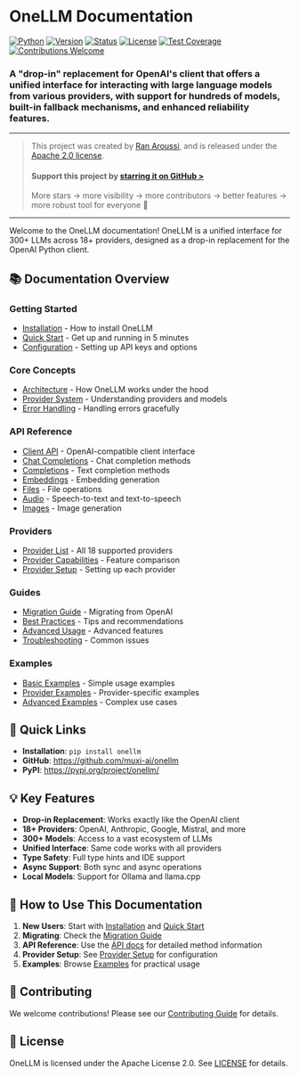 # OneLLM Documentation

[![Python](https://img.shields.io/badge/python-3.10%2B-blue)](https://pypi.python.org/pypi/onellm)
[![Version](https://img.shields.io/pypi/v/onellm.svg?maxAge=60)](https://pypi.python.org/pypi/onellm)
[![Status](https://img.shields.io/pypi/status/onellm.svg?maxAge=60)](https://pypi.python.org/pypi/onellm)
[![License](https://img.shields.io/badge/License-Apache%202.0-blue.svg)](https://opensource.org/licenses/Apache-2.0)
[![Test Coverage](https://img.shields.io/badge/coverage-96%25-brightgreen)](https://github.com/muxi-ai/onellm)
&nbsp;
[![Contributions Welcome](https://img.shields.io/badge/contributions-welcome-brightgreen.svg)](./CONTRIBUTING.md)

### A "drop-in" replacement for OpenAI's client that offers a unified interface for interacting with large language models from various providers,  with support for hundreds of models, built-in fallback mechanisms, and enhanced reliability features.

---

> This project was created by [Ran Aroussi](https://x.com/aroussi), and is released under the [Apache 2.0 license](https://github.com/muxi-ai/onellm/blob/main/LICENSE).
>
> #### Support this project by [starring it on GitHub >](https://github.com/muxi-ai/onellm)
> More stars → more visibility → more contributors → better features → more robust tool for everyone 🎉

---

Welcome to the OneLLM documentation! OneLLM is a unified interface for 300+ LLMs across 18+ providers, designed as a drop-in replacement for the OpenAI Python client.

## 📚 Documentation Overview

### Getting Started

- [Installation](installation.md) - How to install OneLLM
- [Quick Start](quickstart.md) - Get up and running in 5 minutes
- [Configuration](configuration.md) - Setting up API keys and options

### Core Concepts

- [Architecture](architecture.md) - How OneLLM works under the hood
- [Provider System](providers/README.md) - Understanding providers and models
- [Error Handling](error-handling.md) - Handling errors gracefully

### API Reference

- [Client API](api/client.md) - OpenAI-compatible client interface
- [Chat Completions](api/chat-completions.md) - Chat completion methods
- [Completions](api/completions.md) - Text completion methods
- [Embeddings](api/embeddings.md) - Embedding generation
- [Files](api/files.md) - File operations
- [Audio](api/audio.md) - Speech-to-text and text-to-speech
- [Images](api/images.md) - Image generation

### Providers

- [Provider List](providers/README.md) - All 18 supported providers
- [Provider Capabilities](providers/capabilities.md) - Feature comparison
- [Provider Setup](providers/setup.md) - Setting up each provider

### Guides

- [Migration Guide](guides/migration.md) - Migrating from OpenAI
- [Best Practices](guides/best-practices.md) - Tips and recommendations
- [Advanced Usage](guides/advanced.md) - Advanced features
- [Troubleshooting](guides/troubleshooting.md) - Common issues

### Examples

- [Basic Examples](examples/basic.md) - Simple usage examples
- [Provider Examples](examples/providers.md) - Provider-specific examples
- [Advanced Examples](examples/advanced.md) - Complex use cases

## 🚀 Quick Links

- **Installation**: `pip install onellm`
- **GitHub**: https://github.com/muxi-ai/onellm
- **PyPI**: https://pypi.org/project/onellm/

## 💡 Key Features

- **Drop-in Replacement**: Works exactly like the OpenAI client
- **18+ Providers**: OpenAI, Anthropic, Google, Mistral, and more
- **300+ Models**: Access to a vast ecosystem of LLMs
- **Unified Interface**: Same code works with all providers
- **Type Safety**: Full type hints and IDE support
- **Async Support**: Both sync and async operations
- **Local Models**: Support for Ollama and llama.cpp

## 📖 How to Use This Documentation

1. **New Users**: Start with [Installation](installation.md) and [Quick Start](quickstart.md)
2. **Migrating**: Check the [Migration Guide](guides/migration.md)
3. **API Reference**: Use the [API docs](api/client.md) for detailed method information
4. **Provider Setup**: See [Provider Setup](providers/setup.md) for configuration
5. **Examples**: Browse [Examples](examples/basic.md) for practical usage

## 🤝 Contributing

We welcome contributions! Please see our [Contributing Guide](../CONTRIBUTING.md) for details.

## 📝 License

OneLLM is licensed under the Apache License 2.0. See [LICENSE](../LICENSE) for details.
